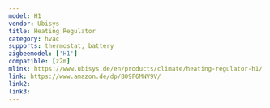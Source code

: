 ```yaml
---
model: H1
vendor: Ubisys
title: Heating Regulator 
category: hvac
supports: thermostat, battery
zigbeemodel: ['H1']
compatible: [z2m]
mlink: https://www.ubisys.de/en/products/climate/heating-regulator-h1/
link: https://www.amazon.de/dp/B09F6MNV9V/
link2: 
link3: 
---
```



